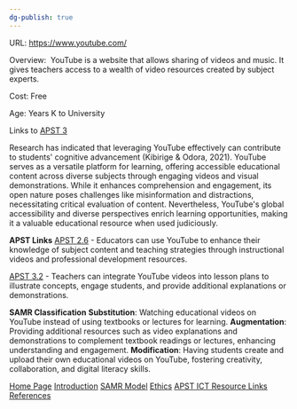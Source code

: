 ```yaml
---
dg-publish: true
---
```


URL: https://www.youtube.com/

Overview:  YouTube is a website that allows sharing of videos and music. It gives teachers access to a wealth of video resources created by subject experts.

Cost: Free

Age: Years K to University

Links to [APST 3](APST%203.md)

Research has indicated that leveraging YouTube effectively can contribute to students' cognitive advancement (Kibirige & Odora, 2021). YouTube serves as a versatile platform for learning, offering accessible educational content across diverse subjects through engaging videos and visual demonstrations. While it enhances comprehension and engagement, its open nature poses challenges like misinformation and distractions, necessitating critical evaluation of content. Nevertheless, YouTube's global accessibility and diverse perspectives enrich learning opportunities, making it a valuable educational resource when used judiciously.

**APST Links**
[APST 2.6](APST%202.md#^6df62f) - Educators can use YouTube to enhance their knowledge of subject content and teaching strategies through instructional videos and professional development resources.

[APST 3.2](APST%203.md#^2518c6) - Teachers can integrate YouTube videos into lesson plans to illustrate concepts, engage students, and provide additional explanations or demonstrations.

**SAMR Classification**
**Substitution**: Watching educational videos on YouTube instead of using textbooks or lectures for learning.
**Augmentation**: Providing additional resources such as video explanations and demonstrations to complement textbook readings or lectures, enhancing understanding and engagement.
**Modification**: Having students create and upload their own educational videos on YouTube, fostering creativity, collaboration, and digital literacy skills.

[Home Page](Home%20Page.md)
[Introduction](01%20Introduction.md)
[SAMR Model](02%20SAMR%20Model.md)
[Ethics](03%20Ethics.md)
[APST ICT Resource Links](04%20APST%20ICT%20Resource%20Links.md)
[References](05%20References.md)
